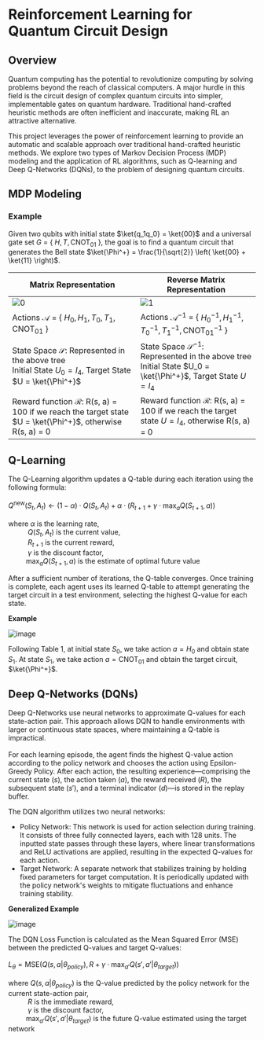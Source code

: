# Reinforcement Learning for Quantum Circuit Design
## Overview 
Quantum computing has the potential to revolutionize computing by solving problems beyond the reach of classical computers. A major hurdle in this field is the circuit design of complex quantum circuits into simpler, implementable gates on quantum hardware. Traditional hand-crafted heuristic methods are often inefficient and inaccurate, making RL an attractive alternative.

This project leverages the power of reinforcement learning to provide an automatic and scalable approach over traditional hand-crafted heuristic methods. We explore two types of Markov Decision Process (MDP) modeling and the application of RL algorithms, such as Q-learning and Deep Q-Networks (DQNs), to the problem of designing quantum circuits. 

## MDP Modeling
### Example
Given two qubits with initial state $\ket{q_1q_0} = \ket{00}$ and a universal gate set $G$ = { $H, T, \text{CNOT}_{01}$ }, the goal is to find a quantum circuit that generates the Bell state $\ket{\Phi^+} = \frac{1}{\sqrt{2}} \left( \ket{00} + \ket{11} \right)$.

|                                  Matrix Representation                                 |                             Reverse Matrix Representation                              |
| -------------------------------------------------------------------------------------- | -------------------------------------------------------------------------------------- |
| ![0](https://github.com/user-attachments/assets/d9491377-228e-46f4-9ad0-48fe751953d2)  | ![1](https://github.com/user-attachments/assets/c20ed46c-3d57-4de0-a14b-570216dda005)  |
|            Actions $\mathcal{A}$ = { $H_0,H_1,T_0,T_1,\text{CNOT}_{01}$ }              |Actions $\mathcal{A}^{-1}$ = { $H_0^{-1},H_1^{-1},T_0^{-1},T_1^{-1},\text{CNOT}_{01}^{-1}$ }|
| State Space $\mathcal{S}$: Represented in the above tree <br> Initial State $U_0 = I_4$, Target State $U = \ket{\Phi^+}$ | State Space $\mathcal{S^{-1}}$: Represented in the above tree <br> Initial State $U_0 = \ket{\Phi^+}$, Target State $U = I_4$  |
| Reward function $\mathcal{R}$: R(s, a) = 100 if we reach the target state $U = \ket{\Phi^+}$, otherwise R(s, a) = 0  |  Reward function $\mathcal{R}$: R(s, a) = 100 if we reach the target state $U = I_4$, otherwise R(s, a) = 0  |

## Q-Learning
The Q-Learning algorithm updates a Q-table during each iteration using the following formula: <br> <br>
$Q^{\text{new}}(S_t, A_t) \leftarrow (1-\alpha) \cdot Q(S_t, A_t) + \alpha \cdot \left(R_{t+1} + \gamma \cdot \max_{a} Q(S_{t+1}, a)\right)$
<br> <br>
where $\alpha$ is the learning rate, <br>
&emsp;&emsp;&nbsp;&nbsp; $Q(S_t, A_t)$ is the current value, <br>
&emsp;&emsp;&nbsp;&nbsp; $R_{t+1}$ is the current reward, <br>
&emsp;&emsp;&nbsp;&nbsp; $\gamma$ is the discount factor, <br>
&emsp;&emsp;&nbsp; $\max_{a} Q(S_{t+1}, a)$ is the estimate of optimal future value

After a sufficient number of iterations, the Q-table converges. Once training is complete, each agent uses its learned Q-table to attempt generating the target circuit in a test environment, selecting the highest Q-value for each state.

<b> Example </b>

![image](https://github.com/user-attachments/assets/473c3806-5202-4d72-9bc9-1213e701b51b)

Following Table 1, at initial state $S_0$, we take action $a = H_0$ and obtain state $S_1$. At state $S_1$, we take  action $a = \text{CNOT}_{01}$ and obtain the target circuit, $\ket{\Phi^+}$.

## Deep Q-Networks (DQNs)
Deep Q-Networks use neural networks to approximate Q-values for each state-action pair. This approach allows DQN to handle environments with larger or continuous state spaces, where maintaining a Q-table is impractical. <br> <br>
For each learning episode, the agent finds the highest Q-value action according to the policy network and chooses the action using Epsilon-Greedy Policy. After each action, the resulting experience—comprising the current state ($s$), the action taken ($a$), the reward received ($R$), the subsequent state ($s'$), and a terminal indicator ($d$)—is stored in the replay buffer.

The DQN algorithm utilizes two neural networks:
- Policy Network: This network is used for action selection during training. It consists of three fully connected layers, each with 128 units. The inputted state passes through these layers, where linear transformations and ReLU activations are applied, resulting in the expected Q-values for each action.
- Target Network: A separate network that stabilizes training by holding fixed parameters for target computation. It is periodically updated with the policy network's weights to mitigate fluctuations and enhance training stability.

<b> Generalized Example </b>

![image](https://github.com/user-attachments/assets/3826e698-2262-4994-9175-04c719758808)

The DQN Loss Function is calculated as the Mean Squared Error (MSE) between the predicted Q-values and target Q-values: <br> <br>
$L_{\theta}= \text{MSE} \left( Q(s, a | \theta_{policy}), R + \gamma \cdot \max_{a'} Q(s', a' | \theta_{target}) \right)$
<br><br> 
where $Q(s, a | \theta_{policy})$ is the Q-value predicted by the policy network for the current state-action pair, <br>
&emsp;&emsp;&nbsp;&nbsp; $R$ is the immediate reward, <br>
&emsp;&emsp;&nbsp;&nbsp; $\gamma$ is the discount factor, <br>
&emsp;&emsp;&nbsp; $\max_{a'} Q(s', a' | \theta_{target})$ is the future Q-value estimated using the target network
